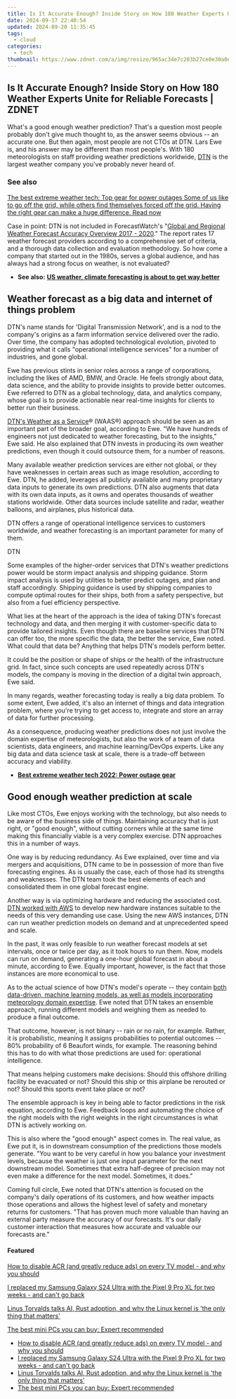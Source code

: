 ```yaml
---
title: Is It Accurate Enough? Inside Story on How 180 Weather Experts Unite for Reliable Forecasts | ZDNET
date: 2024-09-17 22:40:54
updated: 2024-09-20 11:35:45
tags:
  - cloud
categories:
  - tech
thumbnail: https://www.zdnet.com/a/img/resize/965ac34e7c203b27ce0e30a0e9c41cd22515bc37/2022/06/30/431f83e7-d721-4fab-ab2a-b28258871259/dtn-simulation-image-f845ccbb6209856dd47728d6332f9dce56a009f0.png?width=278&height=156&fit=crop&format=pjpg&auto=webp
---
```


## Is It Accurate Enough? Inside Story on How 180 Weather Experts Unite for Reliable Forecasts | ZDNET

What's a good enough weather prediction? That's a question most people probably don't give much thought to, as the answer seems obvious -- an accurate one. But then again, most people are not CTOs at DTN. Lars Ewe is, and his answer may be different than most people's. With 180 meteorologists on staff providing weather predictions worldwide, [DTN](https://www.dtn.com/) is the largest weather company you've probably never heard of.

### See also

[The best extreme weather tech: Top gear for power outages Some of us like to go off the grid, while others find themselves forced off the grid. Having the right gear can make a huge difference.  Read now](https://www.zdnet.com/article/best-extreme-weather-tech/)

Case in point: DTN is not included in ForecastWatch's "[Global and Regional Weather Forecast Accuracy Overview 2017 - 2020](https://www.forecastwatch.com/wp-content/uploads/Global%5Fand%5FRegional%5FWeather%5FForecast%5FAccuracy%5FOverview%5F2017-2020.pdf)." The report rates 17 weather forecast providers according to a comprehensive set of criteria, and a thorough data collection and evaluation methodology. So how come a company that started out in the 1980s, serves a global audience, and has always had a strong focus on weather, is not evaluated?

* **See also:** [**US weather, climate forecasting is about to get way better**](https://www.zdnet.com/article/us-weather-climate-forecasting-is-about-to-get-way-better/)

## Weather forecast as a big data and internet of things problem

DTN's name stands for 'Digital Transmission Network', and is a nod to the company's origins as a farm information service delivered over the radio. Over time, the company has adopted technological evolution, pivoted to providing what it calls "operational intelligence services" for a number of industries, and gone global.

Ewe has previous stints in senior roles across a range of corporations, including the likes of AMD, BMW, and Oracle. He feels strongly about data, data science, and the ability to provide insights to provide better outcomes. Ewe referred to DTN as a global technology, data, and analytics company, whose goal is to provide actionable near real-time insights for clients to better run their business.

[DTN's Weather as a Service](https://www.dtn.com/weather/)® (WAAS®) approach should be seen as an important part of the broader goal, according to Ewe. "We have hundreds of engineers not just dedicated to weather forecasting, but to the insights," Ewe said. He also explained that DTN invests in producing its own weather predictions, even though it could outsource them, for a number of reasons.

Many available weather prediction services are either not global, or they have weaknesses in certain areas such as image resolution, according to Ewe. DTN, he added, leverages all publicly available and many proprietary data inputs to generate its own predictions. DTN also augments that data with its own data inputs, as it owns and operates thousands of weather stations worldwide. Other data sources include satellite and radar, weather balloons, and airplanes, plus historical data.

DTN offers a range of operational intelligence services to customers worldwide, and weather forecasting is an important parameter for many of them.

DTN

Some examples of the higher-order services that DTN's weather predictions power would be storm impact analysis and shipping guidance. Storm impact analysis is used by utilities to better predict outages, and plan and staff accordingly. Shipping guidance is used by shipping companies to compute optimal routes for their ships, both from a safety perspective, but also from a fuel efficiency perspective.

What lies at the heart of the approach is the idea of taking DTN's forecast technology and data, and then merging it with customer-specific data to provide tailored insights. Even though there are baseline services that DTN can offer too, the more specific the data, the better the service, Ewe noted. What could that data be? Anything that helps DTN's models perform better.

It could be the position or shape of ships or the health of the infrastructure grid. In fact, since such concepts are used repeatedly across DTN's models, the company is moving in the direction of a digital twin approach, Ewe said.

In many regards, weather forecasting today is really a big data problem. To some extent, Ewe added, it's also an internet of things and data integration problem, where you're trying to get access to, integrate and store an array of data for further processing.

As a consequence, producing weather predictions does not just involve the domain expertise of meteorologists, but also the work of a team of data scientists, data engineers, and machine learning/DevOps experts. Like any big data and data science task at scale, there is a trade-off between accuracy and viability.

* [**Best extreme weather tech 2022: Power outage gear**](https://www.zdnet.com/home-and-office/yard-outdoors/best-extreme-weather-tech/)

## Good enough weather prediction at scale

Like most CTOs, Ewe enjoys working with the technology, but also needs to be aware of the business side of things. Maintaining accuracy that is just right, or "good enough", without cutting corners while at the same time making this financially viable is a very complex exercise. DTN approaches this in a number of ways.

One way is by reducing redundancy. As Ewe explained, over time and via mergers and acquisitions, DTN came to be in possession of more than five forecasting engines. As is usually the case, each of those had its strengths and weaknesses. The DTN team took the best elements of each and consolidated them in one global forecast engine.

Another way is via optimizing hardware and reducing the associated cost. [DTN worked with AWS](https://buy.geni.us/Proxy.ashx?TSID=368250&GR%5FURL=https%3A%2F%2Faws.amazon.com%2Fsolutions%2Fcase-studies%2Fdtn-case-study%2F%3Ftag%3Dzd-buy-button-20%26ascsubtag%3D%5F%5FCOM%5FCLICK%5FID%5F%5F%7C3115acc5-0d8c-4a08-971f-f922e36b8dc7%7Cdtp&dtb=1) to develop new hardware instances suitable to the needs of this very demanding use case. Using the new AWS instances, DTN can run weather prediction models on demand and at unprecedented speed and scale.

In the past, it was only feasible to run weather forecast models at set intervals, once or twice per day, as it took hours to run them. Now, models can run on demand, generating a one-hour global forecast in about a minute, according to Ewe. Equally important, however, is the fact that those instances are more economical to use.

As to the actual science of how DTN's model's operate -- they contain [both data-driven, machine learning models, as well as models incorporating meteorology domain expertise](https://www.zdnet.com/article/raiders-of-the-storm-the-data-science-behind-weather-prediction/). Ewe noted that DTN takes an ensemble approach, running different models and weighing them as needed to produce a final outcome.

That outcome, however, is not binary -- rain or no rain, for example. Rather, it is probabilistic, meaning it assigns probabilities to potential outcomes -- 80% probability of 6 Beaufort winds, for example. The reasoning behind this has to do with what those predictions are used for: operational intelligence.

That means helping customers make decisions: Should this offshore drilling facility be evacuated or not? Should this ship or this airplane be rerouted or not? Should this sports event take place or not?

The ensemble approach is key in being able to factor predictions in the risk equation, according to Ewe. Feedback loops and automating the choice of the right models with the right weights in the right circumstances is what DTN is actively working on.

This is also where the "good enough" aspect comes in. The real value, as Ewe put it, is in downstream consumption of the predictions those models generate. "You want to be very careful in how you balance your investment levels, because the weather is just one input parameter for the next downstream model. Sometimes that extra half-degree of precision may not even make a difference for the next model. Sometimes, it does."

Coming full circle, Ewe noted that DTN's attention is focused on the company's daily operations of its customers, and how weather impacts those operations and allows the highest level of safety and monetary returns for customers. "That has proven much more valuable than having an external party measure the accuracy of our forecasts. It's our daily customer interaction that measures how accurate and valuable our forecasts are." 

#### Featured

[How to disable ACR (and greatly reduce ads) on every TV model - and why you should](https://www.zdnet.com/article/how-to-disable-acr-and-greatly-reduce-ads-on-every-tv-model-and-why-you-should/ "How to disable ACR (and greatly reduce ads) on every TV model - and why you should")

[I replaced my Samsung Galaxy S24 Ultra with the Pixel 9 Pro XL for two weeks - and can't go back](https://www.zdnet.com/article/i-replaced-my-samsung-galaxy-s24-ultra-with-the-pixel-9-pro-xl-for-two-weeks-and-cant-go-back/ "I replaced my Samsung Galaxy S24 Ultra with the Pixel 9 Pro XL for two weeks - and can't go back")

[Linus Torvalds talks AI, Rust adoption, and why the Linux kernel is 'the only thing that matters'](https://www.zdnet.com/article/linus-torvalds-talks-ai-rust-adoption-and-why-the-linux-kernel-is-the-only-thing-that-matters/ "Linus Torvalds talks AI, Rust adoption, and why the Linux kernel is 'the only thing that matters'")

[The best mini PCs you can buy: Expert recommended](https://www.zdnet.com/article/best-mini-pc/ "The best mini PCs you can buy: Expert recommended")

* [How to disable ACR (and greatly reduce ads) on every TV model - and why you should](https://www.zdnet.com/article/how-to-disable-acr-and-greatly-reduce-ads-on-every-tv-model-and-why-you-should/ "How to disable ACR (and greatly reduce ads) on every TV model - and why you should")
* [I replaced my Samsung Galaxy S24 Ultra with the Pixel 9 Pro XL for two weeks - and can't go back](https://www.zdnet.com/article/i-replaced-my-samsung-galaxy-s24-ultra-with-the-pixel-9-pro-xl-for-two-weeks-and-cant-go-back/ "I replaced my Samsung Galaxy S24 Ultra with the Pixel 9 Pro XL for two weeks - and can't go back")
* [Linus Torvalds talks AI, Rust adoption, and why the Linux kernel is 'the only thing that matters'](https://www.zdnet.com/article/linus-torvalds-talks-ai-rust-adoption-and-why-the-linux-kernel-is-the-only-thing-that-matters/ "Linus Torvalds talks AI, Rust adoption, and why the Linux kernel is 'the only thing that matters'")
* [The best mini PCs you can buy: Expert recommended](https://www.zdnet.com/article/best-mini-pc/ "The best mini PCs you can buy: Expert recommended")

<ins class="adsbygoogle"
     style="display:block"
     data-ad-format="autorelaxed"
     data-ad-client="ca-pub-7571918770474297"
     data-ad-slot="1223367746"></ins>



<ins class="adsbygoogle"
     style="display:block"
     data-ad-client="ca-pub-7571918770474297"
     data-ad-slot="8358498916"
     data-ad-format="auto"
     data-full-width-responsive="true"></ins>
